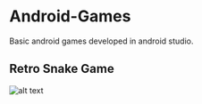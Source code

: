 # Android-Games
Basic android games developed in android studio.

## Retro Snake Game

![alt text](https://github.com/therrshan/Android-Games/blob/master/Screenshots/Snake.jpg "Game Board")